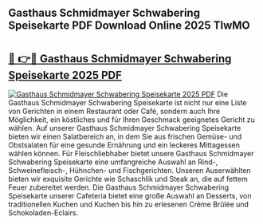 ## Gasthaus Schmidmayer Schwabering Speisekarte PDF Download Online 2025 TIwMO

# <h2><a href="http://gc9u0o4.nevu.top/?p=Gasthaus+Schmidmayer+Schwabering+Speisekarte">🔗 👉🔴 Gasthaus Schmidmayer Schwabering Speisekarte 2025 PDF</a></h2>

[![Gasthaus Schmidmayer Schwabering Speisekarte 2025 PDF](https://i.imgur.com/dBaPXMq.png)](http://gc9u0o4.nevu.top/?p=Gasthaus+Schmidmayer+Schwabering+Speisekarte)
Die Gasthaus Schmidmayer Schwabering Speisekarte ist nicht nur eine Liste von Gerichten in einem Restaurant oder Café, sondern auch Ihre Möglichkeit, ein köstliches und für Ihren Geschmack geeignetes Gericht zu wählen. Auf unserer Gasthaus Schmidmayer Schwabering Speisekarte bieten wir einen Salatbereich an, in dem Sie aus frischen Gemüse- und Obstsalaten für eine gesunde Ernährung und ein leckeres Mittagessen wählen können. Für Fleischliebhaber bietet unsere Gasthaus Schmidmayer Schwabering Speisekarte eine umfangreiche Auswahl an Rind-, Schweinefleisch-, Hühnchen- und Fischgerichten. Unseren Auserwählten bieten wir exquisite Gerichte wie Schaschlik und Steak an, die auf fettem Feuer zubereitet werden. Die Gasthaus Schmidmayer Schwabering Speisekarte unserer Cafeteria bietet eine große Auswahl an Desserts, von traditionellen Kuchen und Kuchen bis hin zu erlesenen Crème Brûlée und Schokoladen-Eclairs.
